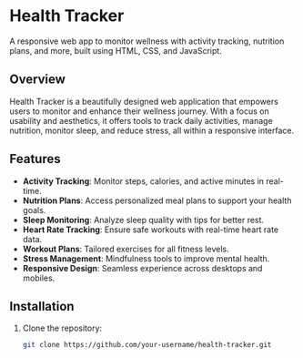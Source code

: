 # Health Tracker

A responsive web app to monitor wellness with activity tracking, nutrition plans, and more, built using HTML, CSS, and JavaScript.

## Overview

Health Tracker is a beautifully designed web application that empowers users to monitor and enhance their wellness journey. With a focus on usability and aesthetics, it offers tools to track daily activities, manage nutrition, monitor sleep, and reduce stress, all within a responsive interface.

## Features

- **Activity Tracking**: Monitor steps, calories, and active minutes in real-time.
- **Nutrition Plans**: Access personalized meal plans to support your health goals.
- **Sleep Monitoring**: Analyze sleep quality with tips for better rest.
- **Heart Rate Tracking**: Ensure safe workouts with real-time heart rate data.
- **Workout Plans**: Tailored exercises for all fitness levels.
- **Stress Management**: Mindfulness tools to improve mental health.
- **Responsive Design**: Seamless experience across desktops and mobiles.

## Installation

1. Clone the repository:  
   ```bash
   git clone https://github.com/your-username/health-tracker.git
